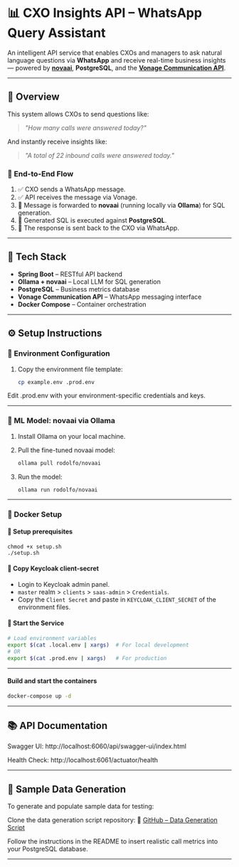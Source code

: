 # 📊 CXO Insights API – WhatsApp Query Assistant

An intelligent API service that enables CXOs and managers to ask natural language questions via **WhatsApp** and receive real-time business insights — powered by **[novaai](https://ollama.com/rodolfo/novaai)**, **PostgreSQL**, and the **[Vonage Communication API](https://www.vonage.com/communications-apis/messages/features/whatsapp/)**.

---

## 🚀 Overview

This system allows CXOs to send questions like:

> _"How many calls were answered today?"_

And instantly receive insights like:

> _"A total of 22 inbound calls were answered today."_

### 🔁 End-to-End Flow

1. ✅ CXO sends a WhatsApp message.  
2. ✅ API receives the message via Vonage.  
3. 🤖 Message is forwarded to **novaai** (running locally via **Ollama**) for SQL generation.  
4. 🧠 Generated SQL is executed against **PostgreSQL**.  
5. 📲 The response is sent back to the CXO via WhatsApp.

---

## 🧰 Tech Stack

- **Spring Boot** – RESTful API backend  
- **Ollama + novaai** – Local LLM for SQL generation  
- **PostgreSQL** – Business metrics database  
- **Vonage Communication API** – WhatsApp messaging interface  
- **Docker Compose** – Container orchestration

---

## ⚙️ Setup Instructions

### 📁 Environment Configuration

1. Copy the environment file template:

   ```bash
   cp example.env .prod.env
   ```
Edit .prod.env with your environment-specific credentials and keys.

---

### 🧠 ML Model: novaai via Ollama
1. Install Ollama on your local machine.
2. Pull the fine-tuned novaai model:

   ```bash
   ollama pull rodolfo/novaai
   ```

3. Run the model:

   ```bash
   ollama run rodolfo/novaai
   ```

---

### 🐳 Docker Setup

#### 🔧 Setup prerequisites
```
chmod +x setup.sh
./setup.sh
```

#### 🔧 Copy Keycloak client-secret
- Login to Keycloak admin panel.
- `master` realm > `clients` > `saas-admin` > `Credentials`.
- Copy the `Client Secret` and paste in `KEYCLOAK_CLIENT_SECRET` of the environment files.

#### 🔧 Start the Service

   ```bash
   # Load environment variables
   export $(cat .local.env | xargs)  # For local development
   # OR
   export $(cat .prod.env | xargs)   # For production
   ```

---

#### Build and start the containers
   ```bash
   docker-compose up -d
   ```
---

## 📚 API Documentation
Swagger UI:
http://localhost:6060/api/swagger-ui/index.html

Health Check:
http://localhost:6061/actuator/health

---

## 🧪 Sample Data Generation
To generate and populate sample data for testing:

Clone the data generation script repository:
🔗 [GitHub – Data Generation Script](https://github.com/sahil-khanna-vonage/vonage-hackathon-2025-data-generation-script)

Follow the instructions in the README to insert realistic call metrics into your PostgreSQL database.

---